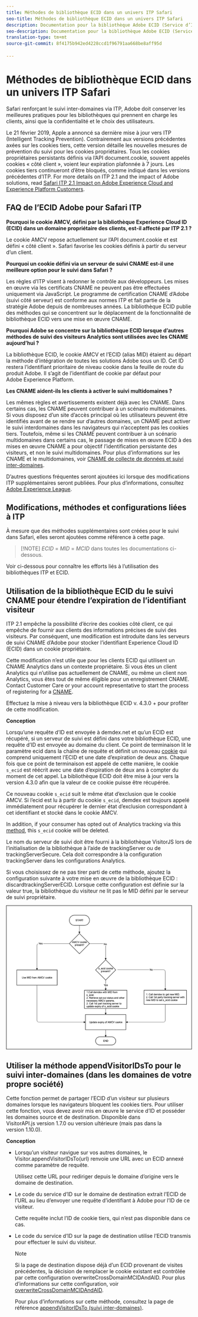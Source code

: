 ```yaml
---
title: Méthodes de bibliothèque ECID dans un univers ITP Safari
seo-title: Méthodes de bibliothèque ECID dans un univers ITP Safari
description: Documentation pour la bibliothèque Adobe ECID (Service d’ID).
seo-description: Documentation pour la bibliothèque Adobe ECID (Service d’ID).
translation-type: tm+mt
source-git-commit: 8f4175b942ed4228ccd1f96791aa668be8aff95d

---
```



# Méthodes de bibliothèque ECID dans un univers ITP Safari

Safari renforçant le suivi inter-domaines via ITP, Adobe doit conserver les meilleures pratiques pour les bibliothèques qui prennent en charge les clients, ainsi que la confidentialité et le choix des utilisateurs.

Le 21 février 2019, Apple a annoncé sa dernière mise à jour vers ITP (Intelligent Tracking Prevention). Contrairement aux versions précédentes axées sur les cookies tiers, cette version détaille les nouvelles mesures de prévention du suivi pour les cookies propriétaires. Tous les cookies propriétaires persistants définis via l’API document.cookie, souvent appelés cookies « côté client », voient leur expiration plafonnée à 7 jours. Les cookies tiers continueront d’être bloqués, comme indiqué dans les versions précédentes d’ITP. For more details on ITP 2.1 and the impact of Adobe solutions, read [Safari ITP 2.1 Impact on Adobe Experience Cloud and Experience Platform Customers](https://medium.com/adobetech/safari-itp-2-1-impact-on-adobe-experience-cloud-customers-9439cecb55ac).

## FAQ de l’ECID Adobe pour Safari ITP

**Pourquoi le cookie AMCV, défini par la bibliothèque Experience Cloud ID (ECID) dans un domaine propriétaire des clients, est-il affecté par ITP 2.1 ?**

Le cookie AMCV repose actuellement sur l’API document.cookie et est défini « côté client ». Safari favorise les cookies définis à partir du serveur d’un client.

**Pourquoi un cookie défini via un serveur de suivi CNAME est-il une meilleure option pour le suivi dans Safari ?**

Les règles d’ITP visent à redonner le contrôle aux développeurs. Les mises en œuvre via les certificats CNAME ne peuvent pas être effectuées uniquement via JavaScript. Le programme de certification CNAME d’Adobe (suivi côté serveur) est conforme aux normes ITP et fait partie de la stratégie Adobe depuis de nombreuses années. La bibliothèque ECID publie des méthodes qui se concentrent sur le déplacement de la fonctionnalité de bibliothèque ECID vers une mise en œuvre CNAME.

**Pourquoi Adobe se concentre sur la bibliothèque ECID lorsque d’autres méthodes de suivi des visiteurs Analytics sont utilisées avec les CNAME aujourd’hui ?**

La bibliothèque ECID, le cookie AMCV et l’ECID (alias MID) étaient au départ la méthode d’intégration de toutes les solutions Adobe sous un ID. Cet ID restera l’identifiant prioritaire de niveau cookie dans la feuille de route du produit Adobe. Il s’agit de l’identifiant de cookie par défaut pour Adobe Experience Platform.

**Les CNAME aident-ils les clients à activer le suivi multidomaines ?**

Les mêmes règles et avertissements existent déjà avec les CNAME. Dans certains cas, les CNAME peuvent contribuer à un scénario multidomaines. Si vous disposez d’un site d’accès principal où les utilisateurs peuvent être identifiés avant de se rendre sur d’autres domaines, un CNAME peut activer le suivi interdomaines dans les navigateurs qui n’acceptent pas les cookies tiers. Toutefois, même si les CNAME peuvent contribuer à un scénario multidomaines dans certains cas, le passage de mises en œuvre ECID à des mises en œuvre CNAME a pour objectif l’identification persistante des visiteurs, et non le suivi multidomaines. Pour plus d’informations sur les CNAME et le multidomaines, voir [CNAME de collecte de données et suivi inter-domaines](/help/reference/analytics-reference/cname.md).

D’autres questions fréquentes seront ajoutées ici lorsque des modifications ITP supplémentaires seront publiées. Pour plus d’informations, consultez [Adobe Experience League](https://experienceleague.adobe.com/#recommended/solutions/analytics).

## Modifications, méthodes et configurations liées à ITP

À mesure que des méthodes supplémentaires sont créées pour le suivi dans Safari, elles seront ajoutées comme référence à cette page.

>[!NOTE] *ECID* = *MID* = *MCID* dans toutes les documentations ci-dessous.

Voir ci-dessous pour connaître les efforts liés à l’utilisation des bibliothèques ITP et ECID.

## Utilisation de la bibliothèque ECID du le suivi CNAME pour étendre l’expiration de l’identifiant visiteur

ITP 2.1 empêche la possibilité d’écrire des cookies côté client, ce qui empêche de fournir aux clients des informations précises de suivi des visiteurs. Par conséquent, une modification est introduite dans les serveurs de suivi CNAME d’Adobe pour stocker l’identifiant Experience Cloud ID (ECID) dans un cookie propriétaire.

Cette modification n’est utile que pour les clients ECID qui utilisent un CNAME Analytics dans un contexte propriétaire. Si vous êtes un client Analytics qui n’utilise pas actuellement de CNAME, ou même un client non Analytics, vous êtes tout de même éligible pour un enregistrement CNAME. Contact Customer Care or your account representative to start the process of registering for a [CNAME](https://marketing.adobe.com/resources/help/en_US/whitepapers/first_party_cookies/adobe_managed_cert_pgm.html).

Effectuez la mise à niveau vers la bibliothèque ECID v. 4.3.0 + pour profiter de cette modification.

**Conception**

Lorsqu’une requête d’ID est envoyée à demdex.net et qu’un ECID est récupéré, si un serveur de suivi est défini dans votre bibliothèque ECID, une requête d’ID est envoyée au domaine du client. Ce point de terminaison lit le paramètre ecid dans la chaîne de requête et définit un nouveau [cookie](/help/introduction/cookies.md) qui comprend uniquement l’ECID et une date d’expiration de deux ans. Chaque fois que ce point de terminaison est appelé de cette manière, le cookie `s_ecid` est réécrit avec une date d’expiration de deux ans à compter du moment de cet appel. La bibliothèque ECID doit être mise à jour vers la version 4.3.0 afin que la valeur de ce cookie puisse être récupérée.

Ce nouveau cookie `s_ecid` suit le même état d’exclusion que le cookie AMCV. Si l’ecid est lu à partir du cookie `s_ecid`, demdex est toujours appelé immédiatement pour récupérer le dernier état d’exclusion correspondant à cet identifiant et stocké dans le cookie AMCV.

In addition, if your consumer has opted out of Analytics tracking via this [method](https://marketing.adobe.com/resources/help/en_US/sc/implement/opt_out_link.html), this `s_ecid` cookie will be deleted.

Le nom du serveur de suivi doit être fourni à la bibliothèque VisitorJS lors de l’initialisation de la bibliothèque à l’aide de trackingServer ou de trackingServerSecure. Cela doit correspondre à la configuration trackingServer dans les configurations Analytics.

Si vous choisissez de ne pas tirer parti de cette méthode, ajoutez la configuration suivante à votre mise en œuvre de la bibliothèque ECID : discardtrackingServerECID. Lorsque cette configuration est définie sur la valeur true, la bibliothèque du visiteur ne lit pas le MID défini par le serveur de suivi propriétaire.

![](assets/itp-proposal-v1.png)

## Utiliser la méthode appendVisitorIDsTo pour le suivi inter-domaines (dans les domaines de votre propre société)

Cette fonction permet de partager l’ECID d’un visiteur sur plusieurs domaines lorsque les navigateurs bloquent les cookies tiers. Pour utiliser cette fonction, vous devez avoir mis en œuvre le service d’ID et posséder les domaines source et de destination. Disponible dans VisitorAPI.js version 1.7.0 ou version ultérieure (mais pas dans la version 1.10.0).

**Conception**

* Lorsqu’un visiteur navigue sur vos autres domaines, le Visitor.appendVisitorIDsTo(url) renvoie une URL avec un ECID annexé comme paramètre de requête.

   Utilisez cette URL pour rediriger depuis le domaine d’origine vers le domaine de destination.

* Le code du service d’ID sur le domaine de destination extrait l’ECID de l’URL au lieu d’envoyer une requête d’identifiant à Adobe pour l’ID de ce visiteur.

   Cette requête inclut l’ID de cookie tiers, qui n’est pas disponible dans ce cas.

* Le code du service d’ID sur la page de destination utilise l’ECID transmis pour effectuer le suivi du visiteur.

   >[!NOTE]
   >Si la page de destination dispose déjà d’un ECID provenant de visites précédentes, la décision de remplacer le cookie existant est contrôlée par cette configuration overwriteCrossDomainMCIDAndAID. Pour plus d’informations sur cette configuration, voir [overwriteCrossDomainMCIDAndAID](/help/library/function-vars/overwrite-visitor-id.md).
   >
   >Pour plus d’informations sur cette méthode, consultez la page de référence [appendVisitorIDsTo (suivi inter-domaines)](/help/library/get-set/appendvisitorid.md).
